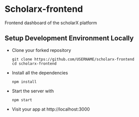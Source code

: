 # Scholarx-frontend
Frontend dashboard of the scholarX platform

## Setup Development Environment Locally

- Clone your forked repository
    ```
    git clone https://github.com/USERNAME/scholarx-frontend
    cd scholarx-frontend
    ```
- Install all the dependencies
    ```
    npm install
    ```
- Start the server with 
    ```
    npm start
    ```

- Visit your app at http://localhost:3000
